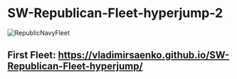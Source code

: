 # SW-Republican-Fleet-hyperjump-2

![RepublicNavyFleet](https://user-images.githubusercontent.com/56477695/149330615-5c14c6b9-7402-4d9c-9f3e-1f90982de709.png)

## First Fleet: https://vladimirsaenko.github.io/SW-Republican-Fleet-hyperjump/ 

